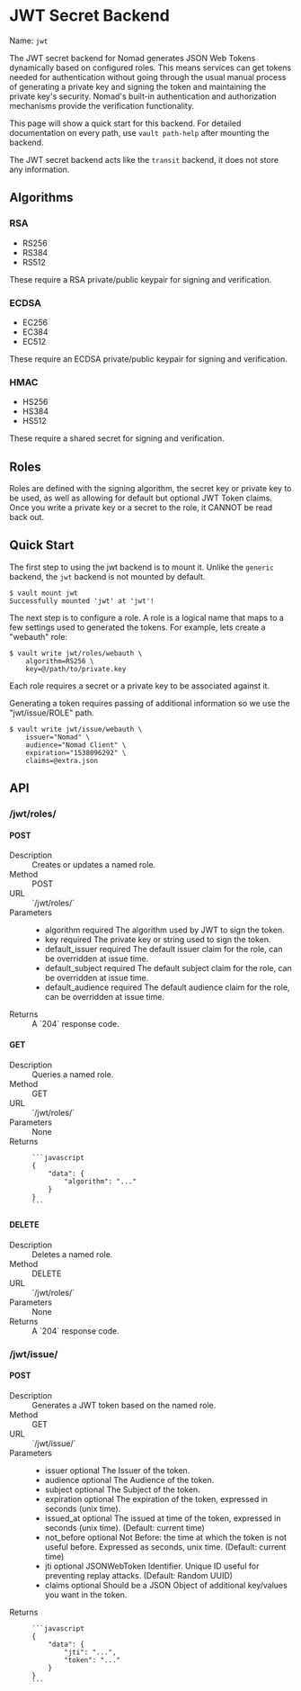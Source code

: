 # JWT Secret Backend

Name: `jwt`

The JWT secret backend for Nomad generates JSON Web Tokens dynamically based on configured roles. This means services can get tokens needed for authentication without going through the usual manual process of generating a private key and signing the token and maintaining the private key's security. Nomad's built-in authentication and authorization mechanisms provide the verification functionality.

This page will show a quick start for this backend. For detailed documentation on every path, use `vault path-help` after mounting the backend.

The JWT secret backend acts like the `transit` backend, it does not store any information.

## Algorithms

### RSA 
* RS256
* RS384
* RS512

These require a RSA private/public keypair for signing and verification.

### ECDSA
* EC256
* EC384
* EC512

These require an ECDSA private/public keypair for signing and verification.

### HMAC
* HS256
* HS384
* HS512

These require a shared secret for signing and verification.

## Roles

Roles are defined with the signing algorithm, the secret key or private key to be used, as well as allowing for default but optional JWT Token claims. Once you write a private key or a secret to the role, it CANNOT be read back out.

## Quick Start

The first step to using the jwt backend is to mount it.
Unlike the `generic` backend, the `jwt` backend is not mounted by default.

```text
$ vault mount jwt
Successfully mounted 'jwt' at 'jwt'!
```

The next step is to configure a role. A role is a logical name that maps
to a few settings used to generated the tokens. For example, lets create
a "webauth" role:

```text
$ vault write jwt/roles/webauth \
    algorithm=RS256 \
    key=@/path/to/private.key
```

Each role requires a secret or a private key to be associated against it.

Generating a token requires passing of additional information so we use the
"jwt/issue/ROLE" path.

```text
$ vault write jwt/issue/webauth \
    issuer="Nomad" \
    audience="Nomad Client" \
    expiration="1538096292" \
    claims=@extra.json
```


## API

### /jwt/roles/
#### POST

<dl class="api">
  <dt>Description</dt>
  <dd>
    Creates or updates a named role.
  </dd>

  <dt>Method</dt>
  <dd>POST</dd>

  <dt>URL</dt>
  <dd>`/jwt/roles/<name>`</dd>

  <dt>Parameters</dt>
  <dd>
    <ul>
      <li>
        <span class="param">algorithm</span>
        <span class="param-flags">required</span>
        The algorithm used by JWT to sign the token.
      </li>
      <li>
        <span class="param">key</span>
        <span class="param-flags">required</span>
        The private key or string used to sign the token.
      </li>
      <li>
        <span class="param">default_issuer</span>
        <span class="param-flags">required</span>
        The default issuer claim for the role, can be overridden at issue time.
      </li>
      <li>
        <span class="param">default_subject</span>
        <span class="param-flags">required</span>
        The default subject claim for the role, can be overridden at issue time.
      </li>
      <li>
        <span class="param">default_audience</span>
        <span class="param-flags">required</span>
        The default audience claim for the role, can be overridden at issue time.
      </li>
    </ul>
  </dd>

  <dt>Returns</dt>
  <dd>
    A `204` response code.
  </dd>
</dl>

#### GET

<dl class="api">
  <dt>Description</dt>
  <dd>
    Queries a named role.
  </dd>

  <dt>Method</dt>
  <dd>GET</dd>

  <dt>URL</dt>
  <dd>`/jwt/roles/<name>`</dd>

  <dt>Parameters</dt>
  <dd>
    None
  </dd>

  <dt>Returns</dt>
  <dd>

    ```javascript
    {
        "data": {
            "algorithm": "..."
        }
    }
    ```

  </dd>
</dl>

#### DELETE

<dl class="api">
  <dt>Description</dt>
  <dd>
    Deletes a named role.
  </dd>

  <dt>Method</dt>
  <dd>DELETE</dd>

  <dt>URL</dt>
  <dd>`/jwt/roles/<name>`</dd>

  <dt>Parameters</dt>
  <dd>
    None
  </dd>

  <dt>Returns</dt>
  <dd>
    A `204` response code.
  </dd>
</dl>


### /jwt/issue/
#### POST

<dl class="api">
  <dt>Description</dt>
  <dd>
    Generates a JWT token based on the named role.
  </dd>

  <dt>Method</dt>
  <dd>GET</dd>

  <dt>URL</dt>
  <dd>`/jwt/issue/<role>`</dd>

  <dt>Parameters</dt>
  <dd>
    <ul>
      <li>
        <span class="param">issuer</span>
        <span class="param-flags">optional</span>
        The Issuer of the token.
      </li>
      <li>
        <span class="param">audience</span>
        <span class="param-flags">optional</span>
        The Audience of the token.
      </li>
      <li>
        <span class="param">subject</span>
        <span class="param-flags">optional</span>
        The Subject of the token.
      </li>
      <li>
        <span class="param">expiration</span>
        <span class="param-flags">optional</span>
        The expiration of the token, expressed in seconds (unix time).
      </li>
      <li>
        <span class="param">issued_at</span>
        <span class="param-flags">optional</span>
        The issued at time of the token, expressed in seconds (unix time). (Default: current time)
      </li>
      <li>
        <span class="param">not_before</span>
        <span class="param-flags">optional</span>
        Not Before: the time at which the token is not useful before. Expressed as seconds, unix time. (Default: current time)
      </li>
      <li>
        <span class="param">jti</span>
        <span class="param-flags">optional</span>
        JSONWebToken Identifier. Unique ID useful for preventing replay attacks. (Default: Random UUID)
      </li>
      <li>
        <span class="param">claims</span>
        <span class="param-flags">optional</span>
        Should be a JSON Object of additional key/values you want in the token.
      </li>
    </ul>
  </dd>

  <dt>Returns</dt>
  <dd>

    ```javascript
    {
        "data": {
            "jti": "...",
            "token": "..."
        }
    }
    ```

  </dd>
</dl>
